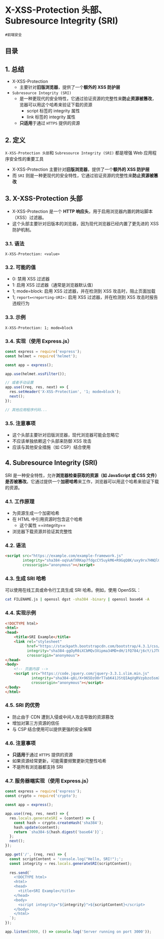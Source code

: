 
# X-XSS-Protection 头部、 Subresource Integrity (SRI)


`#前端安全`  


## 目录
<!-- toc -->
 ## 1. 总结 

- X-XSS-Protection 
	- 主要针对**旧版浏览器**，提供了一个**额外的 XSS 防护层**
- `Subresource Integrity (SRI)`
	- 是一种更现代的安全特性，它通过验证资源的完整性来**防止资源被篡改**，览器可以用这个哈希来验证下载的资源
		- script 标签的 integrity 属性
		- link 标签的 integrity 属性
	- **只适用**于通过 `HTTPS` 提供的资源

## 2. 定义

`X-XSS-Protection 头部`和 `Subresource Integrity (SRI)` 都是增强 Web 应用程序安全性的重要工具
- X-XSS-Protection 主要针对**旧版浏览器**，提供了一个**额外的 XSS 防护层**
- 而 `SRI` 则是一种更现代的安全特性，它通过验证资源的完整性来**防止资源被篡改**

## 3. X-XSS-Protection 头部

- X-XSS-Protection 是一个 **HTTP 响应头**，用于启用浏览器内置的跨站脚本（XSS）过滤器。
- 这个头部主要针对旧版本的浏览器，因为现代浏览器已经内置了更先进的 XSS 防护机制。

### 3.1. 语法

```http
X-XSS-Protection: <value>
```

### 3.2. 可能的值

- 0: 禁用 XSS 过滤器
- 1: 启用 XSS 过滤器（通常是浏览器默认值）
- 1; mode=block: 启用 XSS 过滤器，并在检测到 XSS 攻击时，阻止页面加载
- 1; `report=<reporting-URI>:` 启用 XSS 过滤器，并在检测到 XSS 攻击时报告违规行为

### 3.3. 示例

```http
X-XSS-Protection: 1; mode=block
```

### 3.4. 实现（使用 Express.js）

```javascript hl:10
const express = require('express');
const helmet = require('helmet');

const app = express();

app.use(helmet.xssFilter());

// 或者手动设置
app.use((req, res, next) => {
  res.setHeader('X-XSS-Protection', '1; mode=block');
  next();
});

// 其他应用程序代码...
```

### 3.5. 注意事项

- 这个头部主要针对旧版浏览器，现代浏览器可能会忽略它
- 不应该单独依赖这个头部来防御 XSS 攻击
- 应该与其他安全措施（如 CSP）结合使用

## 4. Subresource Integrity (SRI)

SRI 是一种安全特性，允许**浏览器检查获取的资源（如 JavaScript 或 CSS 文件）是否被篡改**。它通过提供一个**加密哈希**来工作，浏览器可以用这个哈希来验证下载的资源。

### 4.1. 工作原理

- 为资源生成一个加密哈希
- 在 HTML 中引用资源时包含这个哈希
	- 这个属性 ==integrity==
- 浏览器下载资源并验证其完整性

### 4.2. 语法

```html hl:2
<script src="https://example.com/example-framework.js" 
        integrity="sha384-oqVuAfXRKap7fdgcCY5uykM6+R9GqQ8K/uxy9rx7HNQlGYl1kPzQho1wx4JwY8wC"
        crossorigin="anonymous"></script>
```

### 4.3. 生成 SRI 哈希

可以使用在线工具或命令行工具生成 SRI 哈希。例如，使用 OpenSSL：

```bash
cat FILENAME.js | openssl dgst -sha384 -binary | openssl base64 -A
```

### 4.4. 实现示例

```html hl:7,13
<!DOCTYPE html>
<html>
<head>
    <title>SRI Example</title>
    <link rel="stylesheet" 
          href="https://stackpath.bootstrapcdn.com/bootstrap/4.3.1/css/bootstrap.min.css" 
          integrity="sha384-ggOyR0iXCbMQv3Xipma34MD+dH/1fQ784/j6cY/iJTQUOhcWr7x9JvoRxT2MZw1T" 
          crossorigin="anonymous">
</head>
<body>
    <!-- 页面内容 -->
    <script src="https://code.jquery.com/jquery-3.3.1.slim.min.js" 
            integrity="sha384-q8i/X+965DzO0rT7abK41JStQIAqVgRVzpbzo5smXKp4YfRvH+8abtTE1Pi6jizo" 
            crossorigin="anonymous"></script>
</body>
</html>
```

### 4.5. SRI 的优势

- 防止由于 CDN 遭到入侵或中间人攻击导致的资源篡改
- 增加对第三方资源的信任
- 与 CSP 结合使用可以提供更强的安全保障

### 4.6. 注意事项

- **只适用**于通过 `HTTPS` 提供的资源
- 如果资源经常更新，可能需要频繁更新完整性哈希
- 不是所有浏览器都支持 SRI

### 4.7. 服务器端实现（使用 Express.js）

```javascript
const express = require('express');
const crypto = require('crypto');

const app = express();

app.use((req, res, next) => {
  res.locals.generateSRI = (content) => {
    const hash = crypto.createHash('sha384');
    hash.update(content);
    return `sha384-${hash.digest('base64')}`;
  };
  next();
});

app.get('/', (req, res) => {
  const scriptContent = 'console.log("Hello, SRI!");';
  const integrity = res.locals.generateSRI(scriptContent);
  
  res.send(`
    <!DOCTYPE html>
    <html>
    <head>
      <title>SRI Example</title>
    </head>
    <body>
      <script integrity="${integrity}">${scriptContent}</script>
    </body>
    </html>
  `);
});

app.listen(3000, () => console.log('Server running on port 3000'));
```

